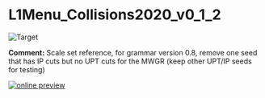 # L1Menu_Collisions2020_v0_1_2

![Target](https://img.shields.io/badge/Target-MWGR-orange)

**Comment:** Scale set reference, for grammar version 0.8, remove one seed that has IP cuts but no UPT cuts for the MWGR (keep other UPT/IP seeds for testing)

[![online preview](https://img.shields.io/badge/Online%20preview-click%20here-blue)](https://htmlpreview.github.io/?https://raw.githubusercontent.com/cms-l1-dpg/L1MenuRun3/master/official/L1Menu_Collisions2020_v0_1_2/L1Menu_Collisions2020_v0_1_2.html)
